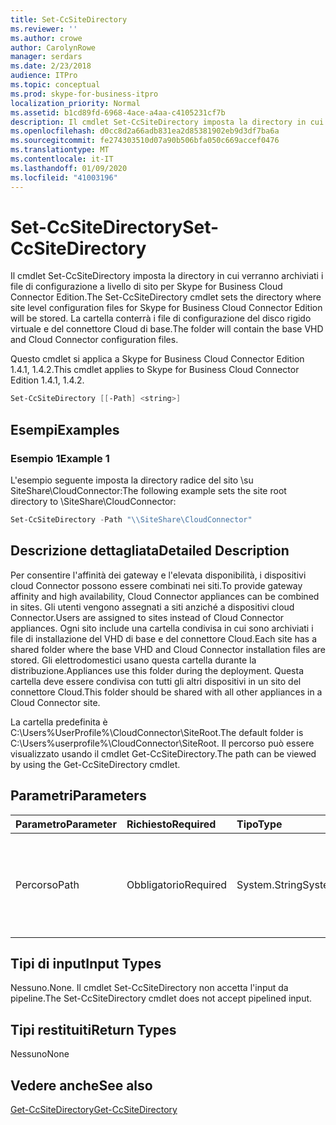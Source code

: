 ```yaml
---
title: Set-CcSiteDirectory
ms.reviewer: ''
ms.author: crowe
author: CarolynRowe
manager: serdars
ms.date: 2/23/2018
audience: ITPro
ms.topic: conceptual
ms.prod: skype-for-business-itpro
localization_priority: Normal
ms.assetid: b1cd89fd-6968-4ace-a4aa-c4105231cf7b
description: Il cmdlet Set-CcSiteDirectory imposta la directory in cui verranno archiviati i file di configurazione a livello di sito per Skype for Business Cloud Connector Edition. La cartella conterrà i file di configurazione del disco rigido virtuale e del connettore Cloud di base.
ms.openlocfilehash: d0cc8d2a66adb831ea2d85381902eb9d3df7ba6a
ms.sourcegitcommit: fe274303510d07a90b506bfa050c669accef0476
ms.translationtype: MT
ms.contentlocale: it-IT
ms.lasthandoff: 01/09/2020
ms.locfileid: "41003196"
---
```

# <a name="set-ccsitedirectory"></a><span data-ttu-id="cbbac-104">Set-CcSiteDirectory</span><span class="sxs-lookup"><span data-stu-id="cbbac-104">Set-CcSiteDirectory</span></span>
 
<span data-ttu-id="cbbac-105">Il cmdlet Set-CcSiteDirectory imposta la directory in cui verranno archiviati i file di configurazione a livello di sito per Skype for Business Cloud Connector Edition.</span><span class="sxs-lookup"><span data-stu-id="cbbac-105">The Set-CcSiteDirectory cmdlet sets the directory where site level configuration files for Skype for Business Cloud Connector Edition will be stored.</span></span> <span data-ttu-id="cbbac-106">La cartella conterrà i file di configurazione del disco rigido virtuale e del connettore Cloud di base.</span><span class="sxs-lookup"><span data-stu-id="cbbac-106">The folder will contain the base VHD and Cloud Connector configuration files.</span></span>
  
<span data-ttu-id="cbbac-107">Questo cmdlet si applica a Skype for Business Cloud Connector Edition 1.4.1, 1.4.2.</span><span class="sxs-lookup"><span data-stu-id="cbbac-107">This cmdlet applies to Skype for Business Cloud Connector Edition 1.4.1, 1.4.2.</span></span>
  
```powershell
Set-CcSiteDirectory [[-Path] <string>]
```

## <a name="examples"></a><span data-ttu-id="cbbac-108">Esempi</span><span class="sxs-lookup"><span data-stu-id="cbbac-108">Examples</span></span>
<span data-ttu-id="cbbac-109"><a name="Examples"> </a></span><span class="sxs-lookup"><span data-stu-id="cbbac-109"></span></span>

### <a name="example-1"></a><span data-ttu-id="cbbac-110">Esempio 1</span><span class="sxs-lookup"><span data-stu-id="cbbac-110">Example 1</span></span>

<span data-ttu-id="cbbac-111">L'esempio seguente imposta la directory radice del sito \\su SiteShare\CloudConnector:</span><span class="sxs-lookup"><span data-stu-id="cbbac-111">The following example sets the site root directory to \\SiteShare\CloudConnector:</span></span>
  
```powershell
Set-CcSiteDirectory -Path "\\SiteShare\CloudConnector"
```

## <a name="detailed-description"></a><span data-ttu-id="cbbac-112">Descrizione dettagliata</span><span class="sxs-lookup"><span data-stu-id="cbbac-112">Detailed Description</span></span>
<span data-ttu-id="cbbac-113"><a name="DetailedDescription"> </a></span><span class="sxs-lookup"><span data-stu-id="cbbac-113"></span></span>

<span data-ttu-id="cbbac-114">Per consentire l'affinità dei gateway e l'elevata disponibilità, i dispositivi cloud Connector possono essere combinati nei siti.</span><span class="sxs-lookup"><span data-stu-id="cbbac-114">To provide gateway affinity and high availability, Cloud Connector appliances can be combined in sites.</span></span> <span data-ttu-id="cbbac-115">Gli utenti vengono assegnati a siti anziché a dispositivi cloud Connector.</span><span class="sxs-lookup"><span data-stu-id="cbbac-115">Users are assigned to sites instead of Cloud Connector appliances.</span></span> <span data-ttu-id="cbbac-116">Ogni sito include una cartella condivisa in cui sono archiviati i file di installazione del VHD di base e del connettore Cloud.</span><span class="sxs-lookup"><span data-stu-id="cbbac-116">Each site has a shared folder where the base VHD and Cloud Connector installation files are stored.</span></span> <span data-ttu-id="cbbac-117">Gli elettrodomestici usano questa cartella durante la distribuzione.</span><span class="sxs-lookup"><span data-stu-id="cbbac-117">Appliances use this folder during the deployment.</span></span> <span data-ttu-id="cbbac-118">Questa cartella deve essere condivisa con tutti gli altri dispositivi in un sito del connettore Cloud.</span><span class="sxs-lookup"><span data-stu-id="cbbac-118">This folder should be shared with all other appliances in a Cloud Connector site.</span></span>
  
<span data-ttu-id="cbbac-119">La cartella predefinita è C:\Users\%UserProfile%\CloudConnector\SiteRoot.</span><span class="sxs-lookup"><span data-stu-id="cbbac-119">The default folder is C:\Users\%userprofile%\CloudConnector\SiteRoot.</span></span> <span data-ttu-id="cbbac-120">Il percorso può essere visualizzato usando il cmdlet Get-CcSiteDirectory.</span><span class="sxs-lookup"><span data-stu-id="cbbac-120">The path can be viewed by using the Get-CcSiteDirectory cmdlet.</span></span>
  
## <a name="parameters"></a><span data-ttu-id="cbbac-121">Parametri</span><span class="sxs-lookup"><span data-stu-id="cbbac-121">Parameters</span></span>
<span data-ttu-id="cbbac-122"><a name="DetailedDescription"> </a></span><span class="sxs-lookup"><span data-stu-id="cbbac-122"></span></span>

|<span data-ttu-id="cbbac-123">**Parametro**</span><span class="sxs-lookup"><span data-stu-id="cbbac-123">**Parameter**</span></span>|<span data-ttu-id="cbbac-124">**Richiesto**</span><span class="sxs-lookup"><span data-stu-id="cbbac-124">**Required**</span></span>|<span data-ttu-id="cbbac-125">**Tipo**</span><span class="sxs-lookup"><span data-stu-id="cbbac-125">**Type**</span></span>|<span data-ttu-id="cbbac-126">**Descrizione**</span><span class="sxs-lookup"><span data-stu-id="cbbac-126">**Description**</span></span>|
|:-----|:-----|:-----|:-----|
| <span data-ttu-id="cbbac-127">Percorso</span><span class="sxs-lookup"><span data-stu-id="cbbac-127">Path</span></span> <br/> | <span data-ttu-id="cbbac-128">Obbligatorio</span><span class="sxs-lookup"><span data-stu-id="cbbac-128">Required</span></span> <br/> | <span data-ttu-id="cbbac-129">System.String</span><span class="sxs-lookup"><span data-stu-id="cbbac-129">System.String</span></span> <br/> |<span data-ttu-id="cbbac-130">Fornisce il percorso della cartella in cui verranno archiviati i file del sito del connettore Cloud.</span><span class="sxs-lookup"><span data-stu-id="cbbac-130">Provides the path to the folder where Cloud Connector site files will be stored.</span></span>  <br/> |
   
## <a name="input-types"></a><span data-ttu-id="cbbac-131">Tipi di input</span><span class="sxs-lookup"><span data-stu-id="cbbac-131">Input Types</span></span>
<span data-ttu-id="cbbac-132"><a name="InputTypes"> </a></span><span class="sxs-lookup"><span data-stu-id="cbbac-132"></span></span>

<span data-ttu-id="cbbac-133">Nessuno.</span><span class="sxs-lookup"><span data-stu-id="cbbac-133">None.</span></span> <span data-ttu-id="cbbac-134">Il cmdlet Set-CcSiteDirectory non accetta l'input da pipeline.</span><span class="sxs-lookup"><span data-stu-id="cbbac-134">The Set-CcSiteDirectory cmdlet does not accept pipelined input.</span></span>
  
## <a name="return-types"></a><span data-ttu-id="cbbac-135">Tipi restituiti</span><span class="sxs-lookup"><span data-stu-id="cbbac-135">Return Types</span></span>
<span data-ttu-id="cbbac-136"><a name="ReturnTypes"> </a></span><span class="sxs-lookup"><span data-stu-id="cbbac-136"></span></span>

<span data-ttu-id="cbbac-137">Nessuno</span><span class="sxs-lookup"><span data-stu-id="cbbac-137">None</span></span>
  
## <a name="see-also"></a><span data-ttu-id="cbbac-138">Vedere anche</span><span class="sxs-lookup"><span data-stu-id="cbbac-138">See also</span></span>
<span data-ttu-id="cbbac-139"><a name="ReturnTypes"> </a></span><span class="sxs-lookup"><span data-stu-id="cbbac-139"></span></span>

[<span data-ttu-id="cbbac-140">Get-CcSiteDirectory</span><span class="sxs-lookup"><span data-stu-id="cbbac-140">Get-CcSiteDirectory</span></span>](get-ccsitedirectory.md)
  

